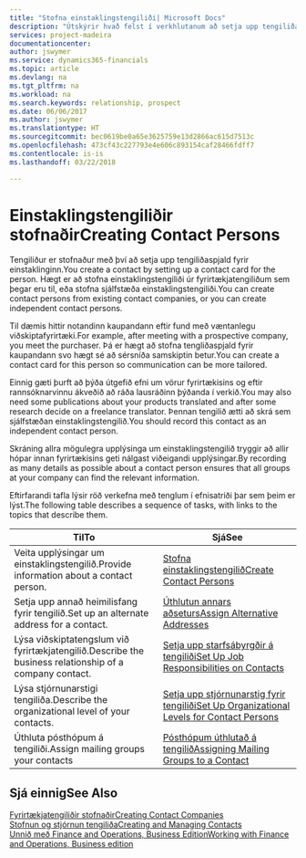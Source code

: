 ```yaml
---
title: "Stofna einstaklingstengiliði| Microsoft Docs"
description: "Útskýrir hvað felst í verkhlutanum að setja upp tengiliðaspjald fyrir einstakling, til dæmis viðfang eða birgja, og hjálpar til við að skilgreina sambandið og móta samskiptin."
services: project-madeira
documentationcenter: 
author: jswymer
ms.service: dynamics365-financials
ms.topic: article
ms.devlang: na
ms.tgt_pltfrm: na
ms.workload: na
ms.search.keywords: relationship, prospect
ms.date: 06/06/2017
ms.author: jswymer
ms.translationtype: HT
ms.sourcegitcommit: bec0619be0a65e3625759e13d2866ac615d7513c
ms.openlocfilehash: 473cf43c227793e4e606c893154caf28466fdff7
ms.contentlocale: is-is
ms.lasthandoff: 03/22/2018

---
```

# <a name="creating-contact-persons"></a><span data-ttu-id="fed99-103">Einstaklingstengiliðir stofnaðir</span><span class="sxs-lookup"><span data-stu-id="fed99-103">Creating Contact Persons</span></span>
<span data-ttu-id="fed99-104">Tengiliður er stofnaður með því að setja upp tengiliðaspjald fyrir einstaklinginn.</span><span class="sxs-lookup"><span data-stu-id="fed99-104">You create a contact by setting up a contact card for the person.</span></span> <span data-ttu-id="fed99-105">Hægt er að stofna einstaklingstengiliði úr fyrirtækjatengiliðum sem þegar eru til, eða stofna sjálfstæða einstaklingstengiliði.</span><span class="sxs-lookup"><span data-stu-id="fed99-105">You can create contact persons from existing contact companies, or you can create independent contact persons.</span></span>

<span data-ttu-id="fed99-106">Til dæmis hittir notandinn kaupandann eftir fund með væntanlegu viðskiptafyrirtæki.</span><span class="sxs-lookup"><span data-stu-id="fed99-106">For example, after meeting with a prospective company, you meet the purchaser.</span></span> <span data-ttu-id="fed99-107">Þá er hægt að stofna tengliðaspjald fyrir kaupandann svo hægt sé að sérsníða samskiptin betur.</span><span class="sxs-lookup"><span data-stu-id="fed99-107">You can create a contact card for this person so communication can be more tailored.</span></span>

<span data-ttu-id="fed99-108">Einnig gæti þurft að þýða útgefið efni um vörur fyrirtækisins og eftir rannsóknarvinnu ákveðið að ráða lausráðinn þýðanda í verkið.</span><span class="sxs-lookup"><span data-stu-id="fed99-108">You may also need some publications about your products translated and after some research decide on a freelance translator.</span></span> <span data-ttu-id="fed99-109">Þennan tengilið ætti að skrá sem sjálfstæðan einstaklingstengilið.</span><span class="sxs-lookup"><span data-stu-id="fed99-109">You should record this contact as an independent contact person.</span></span>

<span data-ttu-id="fed99-110">Skráning allra mögulegra upplýsinga um einstaklingstengilið tryggir að allir hópar innan fyrirtækisins geti nálgast viðeigandi upplýsingar.</span><span class="sxs-lookup"><span data-stu-id="fed99-110">By recording as many details as possible about a contact person ensures that all groups at your company can find the relevant information.</span></span>

<span data-ttu-id="fed99-111">Eftirfarandi tafla lýsir röð verkefna með tenglum í efnisatriði þar sem þeim er lýst.</span><span class="sxs-lookup"><span data-stu-id="fed99-111">The following table describes a sequence of tasks, with links to the topics that describe them.</span></span>

| <span data-ttu-id="fed99-112">Til</span><span class="sxs-lookup"><span data-stu-id="fed99-112">To</span></span> | <span data-ttu-id="fed99-113">Sjá</span><span class="sxs-lookup"><span data-stu-id="fed99-113">See</span></span> |
| --- | --- |
| <span data-ttu-id="fed99-114">Veita upplýsingar um einstaklingstengilið.</span><span class="sxs-lookup"><span data-stu-id="fed99-114">Provide information about a contact person.</span></span> |[<span data-ttu-id="fed99-115">Stofna einstaklingstengilið</span><span class="sxs-lookup"><span data-stu-id="fed99-115">Create Contact Persons</span></span>](marketing-how-create-contact-persons.md) |
| <span data-ttu-id="fed99-116">Setja upp annað heimilisfang fyrir tengilið.</span><span class="sxs-lookup"><span data-stu-id="fed99-116">Set up an alternate address for a contact.</span></span> |[<span data-ttu-id="fed99-117">Úthlutun annars aðseturs</span><span class="sxs-lookup"><span data-stu-id="fed99-117">Assign Alternative Addresses</span></span>](marketing-how-assign-alternate-address.md) |
| <span data-ttu-id="fed99-118">Lýsa viðskiptatengslum við fyrirtækjatengilið.</span><span class="sxs-lookup"><span data-stu-id="fed99-118">Describe the business relationship of a company contact.</span></span> |[<span data-ttu-id="fed99-119">Setja upp starfsábyrgðir á tengiliði</span><span class="sxs-lookup"><span data-stu-id="fed99-119">Set Up Job Responsibilities on Contacts</span></span>](marketing-job-responsibilities.md) |
| <span data-ttu-id="fed99-120">Lýsa stjórnunarstigi tengiliða.</span><span class="sxs-lookup"><span data-stu-id="fed99-120">Describe the organizational level of your contacts.</span></span> |[<span data-ttu-id="fed99-121">Setja upp stjórnunarstig fyrir tengiliði</span><span class="sxs-lookup"><span data-stu-id="fed99-121">Set Up Organizational Levels for Contact Persons</span></span>](marketing-organizational-levels.md) |
| <span data-ttu-id="fed99-122">Úthluta pósthópum á tengiliði.</span><span class="sxs-lookup"><span data-stu-id="fed99-122">Assign mailing groups your contacts</span></span> |[<span data-ttu-id="fed99-123">Pósthópum úthlutað á tengilið</span><span class="sxs-lookup"><span data-stu-id="fed99-123">Assigning Mailing Groups to a Contact</span></span>](marketing-mailing-groups.md) |

## <a name="see-also"></a><span data-ttu-id="fed99-124">Sjá einnig</span><span class="sxs-lookup"><span data-stu-id="fed99-124">See Also</span></span>
[<span data-ttu-id="fed99-125">Fyrirtækjatengiliðir stofnaðir</span><span class="sxs-lookup"><span data-stu-id="fed99-125">Creating Contact Companies</span></span>](marketing-create-contact-companies.md)  
[<span data-ttu-id="fed99-126">Stofnun og stjórnun tengiliða</span><span class="sxs-lookup"><span data-stu-id="fed99-126">Creating and Managing Contacts</span></span>]()  
[<span data-ttu-id="fed99-127">Unnið með Finance and Operations, Business Edition</span><span class="sxs-lookup"><span data-stu-id="fed99-127">Working with Finance and Operations, Business edition</span></span>](ui-work-product.md)

